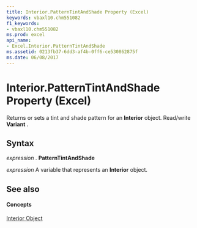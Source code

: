 ```yaml
---
title: Interior.PatternTintAndShade Property (Excel)
keywords: vbaxl10.chm551082
f1_keywords:
- vbaxl10.chm551082
ms.prod: excel
api_name:
- Excel.Interior.PatternTintAndShade
ms.assetid: 0213fb37-6dd3-af4b-0ff6-ce530862875f
ms.date: 06/08/2017
---
```



# Interior.PatternTintAndShade Property (Excel)

Returns or sets a tint and shade pattern for an  **Interior** object. Read/write **Variant** .


## Syntax

 _expression_ . **PatternTintAndShade**

 _expression_ A variable that represents an **Interior** object.


## See also


#### Concepts


[Interior Object](Excel.Interior(objec).md)

